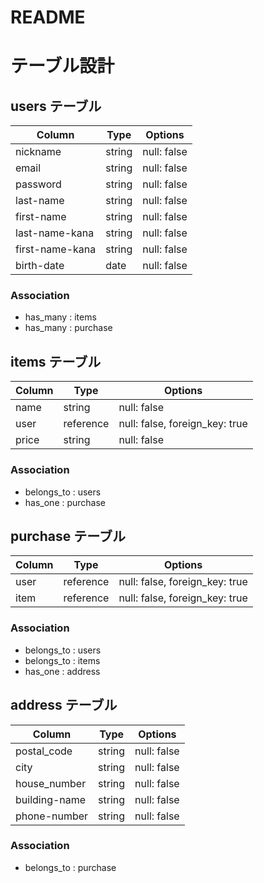 # README

# テーブル設計

## users テーブル

| Column          | Type   | Options     |
| --------------- | ------ | ----------- |
| nickname        | string | null: false |
| email           | string | null: false |
| password        | string | null: false |
| last-name       | string | null: false |
| first-name      | string | null: false |
| last-name-kana  | string | null: false |
| first-name-kana | string | null: false |
| birth-date      | date   | null: false |

### Association

- has_many : items
- has_many : purchase

## items テーブル

| Column          | Type       | Options                        |
| --------------- | ---------- | ------------------------------ |
| name            | string     | null: false                    |
| user            | reference  | null: false, foreign_key: true |
| price           | string     | null: false                    |

### Association

- belongs_to : users
- has_one : purchase

## purchase テーブル

| Column        | Type       | Options                        |
| ------------- | ---------- | ------------------------------ |
| user          | reference  | null: false, foreign_key: true |
| item          | reference  | null: false, foreign_key: true |

### Association

- belongs_to : users
- belongs_to : items
- has_one : address

## address テーブル

| Column        | Type   | Options     |
| ------------- | ------ | ----------- |
| postal_code   | string | null: false |
| city          | string | null: false |
| house_number  | string | null: false |
| building-name | string | null: false |
| phone-number  | string | null: false |

### Association

- belongs_to : purchase